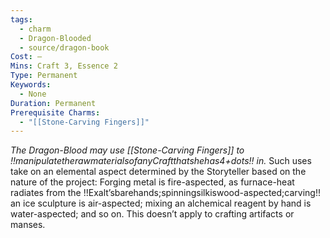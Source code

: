 ```yaml
---
tags:
  - charm
  - Dragon-Blooded
  - source/dragon-book
Cost: —
Mins: Craft 3, Essence 2
Type: Permanent
Keywords:
  - None
Duration: Permanent
Prerequisite Charms:
  - "[[Stone-Carving Fingers]]"
---
```

*The Dragon-Blood may use [[Stone-Carving Fingers]] to !!manipulatetherawmaterialsofanyCraftthatshehas4+dots!! in.*
Such uses take on an elemental aspect determined by the Storyteller based on the nature of the project: Forging metal is fire-aspected, as furnace-heat radiates from the !!Exalt’sbarehands;spinningsilkiswood-aspected;carving!! an ice sculpture is air-aspected; mixing an alchemical reagent by hand is water-aspected; and so on. This doesn’t apply to crafting artifacts or manses.